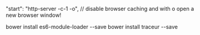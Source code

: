 "start": "http-server -c-1 -o",
// disable browser caching and with o open a new browser window!

bower install es6-module-loader --save
bower install traceur --save